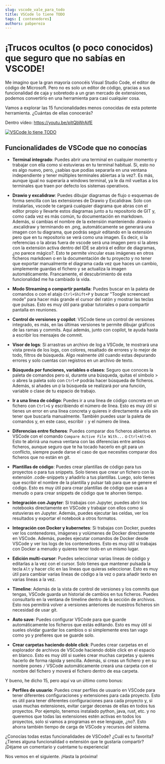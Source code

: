 ```yaml
---
slug: vscode_vale_para_todo
title: VSCode lo tiene TODO 
tags: [ contenedores]
authors: pabpereza
---
```


# ¡Trucos ocultos (o poco conocidos) que seguro que no sabías en VSCODE!
Me imagino que la gran mayoría conocéis Visual Studio Code, el editor de código de Microsoft. Pero no es solo un editor de código, gracias a sus funcionalidad de caja y sobretodo a un gran mercado de extensiones, podemos convertirlo en una herramienta para casi cualquier cosa.

Vamos a explorar las 15 funcionalidades menos conocidas de esta potente herramienta. ¿Cuántas de ellas conocerás?

<!-- truncate -->

Dentro vídeo:  https://youtu.be/pItQbWrAifE

[![VSCode lo tiene TODO](https://img.youtube.com/vi/pItQbWrAifE/maxresdefault.jpg)](https://www.youtube.com/watch?v=pItQbWrAifE)



## Funcionalidades de VSCode que no conocías

* **Terminal integrado**: Puedes abrir una terminal en cualquier momento y trabajar con ella como si estuvieras en tu terminal habitual. Si, esto no es algo nuevo, pero, ¿sabías que podías separarla en una ventana independiente y tener múltiples terminales abiertas a la vez?. Es más, aunque igual no superaría a windows terminal, ya le da mil vueltas a los terminales que traen por defecto los sistemas operativos.

* **Drawio y excalidraw**: Puedes dibujar diagramas de flujo o esquemas de forma sencilla con las extensiones de Drawio y Excalidraw. Solo con instalarlas, vscode te cargará cualquier diagrama que abras con el editor propio y llevarte estos diagramas junto a tu repositorio de GIT y, como cada vez es más común, tu documentación en markdown. Además, si cambias el nombre de la extensión manteniendo .drawio o .excalidraw y terminando en .png, automáticamente se generará una imagen con tu diagrama, que podrás seguir editando en la extensión pero que en tu repositorio se verá como una imagen. Es decir, si la referencias o la abras fuera de vscode será una imagen pero si la abres con la extensión activa dentro del IDE se abrirá el editor de diagramas, ¿no parece mágico?. Esto te permite vincular esas imágenes en otros ficheros markdown o en la documentación de tu proyecto y no tener que exportar manualmente el diagrama cada vez que haces un cambio, simplemente guardas el fichero y se actualiza la imagen automáticamente. Francamente, el descubrimiento de esta funcionalidad me ha cambiado la vida.

* **Modo Streaming o compartir pantalla**: Puedes buscar en la paleta de comandos o con el atajo `Ctrl+Shift+P` y buscar "Toogle screencast mode" para hacer más grande el cursor del ratón y mostrar las teclas que pulsas. Esto es muy útil para grabar tutoriales o para compartir pantalla en reuniones.

* **Control de versiones y copilot**: VSCode tiene un control de versiones integrado, es más, en las últimas versiones te permite dibujar gráficos de las ramas y commits. Aquí además, junto con copilot, te ayuda hasta a escribir los mensajes de commit.

* **Visor de logs**: Si arrastras un archivo de log a VSCode, te mostrará una vista previa de los logs, con colores, resaltado de errores y lo mejor de todo, filtros de búsqueda. Algo realmente útil cuando estas depurando errores y solo cuentas con registros en un archivo de texto.

* **Búsqueda por funciones, variables o clases**: Seguro que conoces la paleta de comandos pero si, durante una búsqueda, quitas el símbolo > o abres la paleta solo con `Ctrl+P` podrás hacer búsqueda de ficheros. Además, si añades un `@` la búsqueda se realizará por una función, variable o clase de tu espacio de trabajo.

* **Ir a una línea de código**: Puedes ir a una línea de código concreta en un fichero con `Ctrl+G` y escribiendo el número de línea. Esto es muy útil si tienes un error en una línea concreta y quieres ir directamente a ella sin tener que buscarla manualmente. También puedes usar la paleta de comandos y, en este caso, escribir `:` y el número de línea.

* **Diferencias entre ficheros**: Puedes comparar dos ficheros abiertos en VSCode con el comando `Compare Active File With...` o `Ctrl+Alt+D`. Esto te abrirá una nueva ventana con las diferencias entre ambos ficheros, aunque seguro que te ha tocado hacerlo en git para un conflicto, siempre puede darse el caso de que necesites comparar dos ficheros que no están en git.


* **Plantillas de código**: Puedes crear plantillas de código para tus proyectos o para tus snippets. Solo tienes que crear un fichero con la extensión .code-snippets y añadirlo a tus plantillas. Luego, solo tienes que escribir el nombre de la plantilla y pulsar tab para que se genere el código. Esto es muy útil para crear plantillas de código que usas a menudo o para crear snippets de código que te ahorren tiempo.

* **Integración con Jupyter**: Si trabajas con Jupyter, puedes abrir los notebooks directamente en VSCode y trabajar con ellos como si estuvieras en Jupyter. Además, puedes ejecutar las celdas, ver los resultados y exportar el notebook a otros formatos.

* **Integración con Docker y kubernetes**: Si trabajas con Docker, puedes ver los contenedores, imágenes y volúmenes de Docker directamente en VSCode. Además, puedes ejecutar comandos de Docker desde VSCode y ver los logs de los contenedores. Esto es muy útil si trabajas con Docker a menudo y quieres tener todo en un mismo lugar.

* **Edición multi-cursor**: Puedes seleccionar varias líneas de código y editarlas a la vez con el cursor. Solo tienes que mantener pulsada la tecla `Alt` y hacer clic en las líneas que quieras seleccionar. Esto es muy útil para cambiar varias líneas de código a la vez o para añadir texto en varias líneas a la vez.

* **Timeline**: Además de la vista de control de versiones y los commits que tengas, VSCode guarda un historial de cambios en tus ficheros. Puedes consultarlo en la ventana de timeline dentro de la sección de archivos. Esto nos permitirá volver a versiones anteriores de nuestros ficheros sin necesidad de usar git.

* **Auto save**: Puedes configurar VSCode para que guarde automáticamente los ficheros que estás editando. Esto es muy útil si sueles olvidar guardar los cambios o si simplemente eres tan vago como yo y prefieres que se guarde solo. 

* **Crear carpetas haciendo doble click**: Puedes crear carpetas en el explorador de archivos de VSCode haciendo doble click en el espacio en blanco. Esto es muy útil si sueles crear muchas carpetas y quieres hacerlo de forma rápida y sencilla. Además, si creas un fichero y en su nombre pones `/` VSCode automáticamente creará una carpeta con el nombre del fichero y moverá el fichero dentro de esa carpeta.

Y bueno, he dicho 15, pero aquí va un último como bonus:

* **Perfiles de usuario**: Puedes crear perfiles de usuario en VSCode para tener diferentes configuraciones y extensiones para cada proyecto. Esto es útil para tener diferentes configuraciones para cada proyecto y, si usas muchas extensiones, evitar cargar decenas de ellas en todos tus proyectos. Por ejemplo, tenemos instalado python, java, rust, etc. y no queremos que todas las extensiones estén activas en todos los proyectos, solo si vamos a programas en ese lenguaje, ¿no?. Esto ahorra también tiempo de carga de VSCode y recursos del sistema.


¿Conocías todas estas funcionalidades de VSCode? ¿Cuál es tu favorita? ¿Tienes alguna funcionalidad o extensión que te gustaría compartir? ¡Déjame un comentario y cuéntame tu experiencia!

Nos vemos en el siguiente. ¡Hasta la próxima!